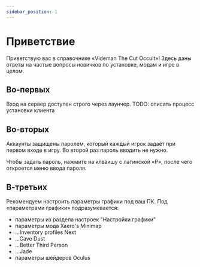 ```yaml
---
sidebar_position: 1
---
```


# Приветствие
Приветствую вас в справочнике «Videman The Cut Occult»! Здесь даны ответы на частые вопросы новичков по установке, модам и игре в целом.

## Во-первых
Вход на сервер доступен строго через лаунчер. TODO: описать процесс установки клиента


## Во-вторых

Аккаунты защищены паролем, который каждый игрок задаёт при первом входе в игру. Во второй раз пароль вводить не нужно. 

Чтобы задать пароль, нажмите на клваишу с латинской «P», после чего откроется меню ввода пароля.

## В-третьих

Рекомендуем настроить параметры графики под ваш ПК. Под «параметрами графики» подразумевается:
- параметры из раздела настроек "Настройки графики"
- параметры мода Xaero's Minimap
- ...Inventory profiles Next
- ...Cave Dust
- ...Better Third Person
- ...Jade
- параметры шейдеров Oculus